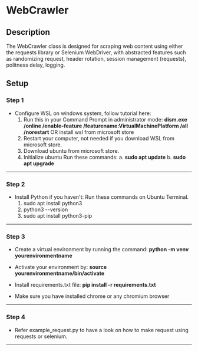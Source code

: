 # WebCrawler
## Description
The WebCrawler class is designed for scraping web content using either the requests library or Selenium WebDriver, with abstracted features such as randomizing request, header rotation, session management (requests), politness delay, logging. 
## Setup
### Step 1
- Configure WSL on windows system, follow tutorial here: 
    1. Run this in your Command Prompt in administrator mode: **dism.exe /online /enable-feature /featurename:VirtualMachinePlatform /all /norestart** OR install wsl from microsoft store
    2. Restart your computer, not needed if you download WSL from microsoft store.
    3. Download ubuntu from microsoft store.
    4. Initialize ubuntu
        Run these commands: 
            a. **sudo apt update**
            b. **sudo apt upgrade**

------------------------------------------------------------------------------------------------------------------------------
### Step 2
- Install Python if you haven't: Run these commands on Ubuntu Terminal.
    1. sudo apt install python3
    2. python3 --version
    3. sudo apt install python3-pip

------------------------------------------------------------------------------------------------------------------------------
### Step 3
- Create a virtual environment by running the command: **python -m venv yourenvironmentname**
- Activate your environment by: **source yourenvironmentname/bin/activate**


- Install requirements.txt file: **pip install -r requirements.txt**

- Make sure you have installed chrome or any chromium browser

------------------------------------------------------------------------------------------------------------------------------
### Step 4
- Refer example_request.py to have a look on how to make request using requests or selenium.

------------------------------------------------------------------------------------------------------------------------------